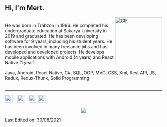 <h2>Hi, I'm Mert.</h2>

<img align="right" height="150rem" alt="GIF" src="http://mertkaradeniz.com/files/giphy.gif" />

<br>
He was born in Trabzon in 1996. He completed his undergraduate education at Sakarya University in 2019 and graduated. He has been developing software for 9 years, including his student years. He has been involved in many <a href="https://bionluk.com/blackseapp" style="text-decoration: none">freelance</a> jobs and has developed and developed <a href="https://github.com/blackseapps?tab=repositories" style="text-decoration: none">projects</a>.
He develops mobile applications with Android (4 years) and React Native (1 year).
</br>
</br>
Java, Android, React Native, C#, SQL, OOP, MVC, CSS, Xml, Rest API, JS, Redux, Redux-Thunk, Solid Programming

<br>
<br>

-----

<tbody>
  <tr align="center">
    <td
      style="font-family: Arial, sans-serif; font-size: 19px"
      valign="top"
      class="">
      <a
        href="https://www.linkedin.com/in/mertkaradeniz/"
        style="text-decoration: none"
        ><img
          src="http://mertkaradeniz.com/email/images/linkedin-3-lDv.png"
          width="24"
          height="24"
          alt="Linkedin"
          style="
            border: 0;
            line-height: 100%;
            outline: 0;
            -ms-interpolation-mode: bicubic;
            color: #ffffff;
          "
      /></a>
      <span>&nbsp;&nbsp;</span>
      <a href="https://github.com/blackseapps " style="text-decoration: none"
        ><img
          src="http://mertkaradeniz.com/email/images/github-sign-3-SCo.png"
          width="24"
          height="24"
          alt="Github"
          style="
            border: 0;
            line-height: 100%;
            outline: 0;
            -ms-interpolation-mode: bicubic;
            color: #ffffff;
          "
      /></a>
      <span>&nbsp;&nbsp;</span
      ><a
        href="https://www.udemy.com/user/mert-karadeniz-4/"
        style="text-decoration: none"
        ><img
          src="http://mertkaradeniz.com/email/images/Udemy-MU4.png"
          width="24"
          height="24"
          alt="Udemy"
          style="
            border: 0;
            line-height: 100%;
            outline: 0;
            -ms-interpolation-mode: bicubic;
            color: #ffffff;
          " /></a
      ><span>&nbsp;&nbsp;</span
      ><a href="https://bionluk.com/blackseapp" style="text-decoration: none"
        ><img
          src="http://mertkaradeniz.com/email/images/unnamed-Ir7.png"
          width="24"
          height="24"
          alt="Bionluk"
          style="
            border: 0;
            line-height: 100%;
            outline: 0;
            -ms-interpolation-mode: bicubic;
            color: #ffffff;
          "
      /></a>
    </td>
  </tr>
</tbody>

<p align="center"> 
  <img src="https://profile-counter.glitch.me/blackseapps/count.svg" />
</p>


Last Edited on: 30/08/2021
